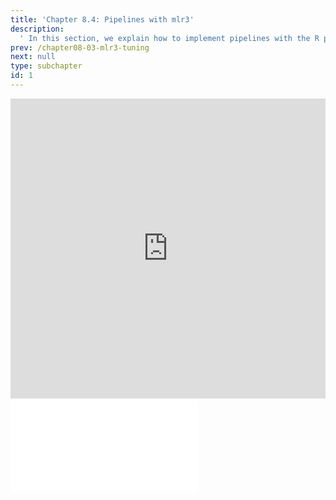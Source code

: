 ```yaml
---
title: 'Chapter 8.4: Pipelines with mlr3'
description:
  ' In this section, we explain how to implement pipelines with the R package mlr3.'
prev: /chapter08-03-mlr3-tuning
next: null
type: subchapter
id: 1
---
```




<exercise id="1" title="Video Lecture">
<iframe width="100%" height="480" src="https://www.youtube.com/embed/wSBV7rfVpyc" frameborder="0" allow="accelerometer; autoplay; encrypted-media; gyroscope; picture-in-picture" allowfullscreen></iframe>
</exercise>



<exercise id="2" title="Slides">
<object data="pdfs/8/slides-mlr3-pipelines.pdf" type="application/pdf" style="width:100%;height:480px">
    <embed src="pdfs/8/slides-mlr3-pipelines.pdf" type="application/pdf" />
</object>
</exercise>


